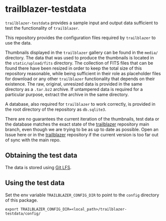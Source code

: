 # trailblazer-testdata

``trailblazer-testdata`` provides a sample input and output data sufficient to test the functionality of ``trailblazer``.

This repository provides the configuration files required by ``trailblazer`` to use the data.

Thumbnails displayed in the ``trailblazer`` gallery can be found in the ``media/`` directory. 
The data that was used to produce the thumbnails is located in the ``static/upload/fits`` directory. The collection of FITS files that can be found there have been resized in order to keep the total size of this repository reasonable, while being sufficient in their role as placeholder files for download or any other ``trailblazer`` functionality that depends on their existence. The raw, original, unresized data is provided in the same directory as a ``.tar.bz2`` archive. If untampered data is required for a particular purpose, extract the archive in the same directory.

A database, also required for ``trailblazer`` to work correctly, is provided in the root directory of the repository as ``db.sqlite3``. 

There are no guarantees the current iteration of the thumbnails, test data or the database matches the exact state of the [trailblazer](https://github.com/dirac-institute/trailblazer) repository main branch, even though we are trying to be as up to date as possible. Open an Issue here or in the [trailblazer](https://github.com/dirac-institute/trailblazer) repository if the current version is too far out of sync with the main repo.

## Obtaining the test data

The data is stored using [Git LFS](https://git-lfs.github.com/).

## Using the test data

Set the env variable `TRAILBLAZER_CONFIG_DIR` to point to the `config` directory of this package. 

```export TRAILBLAZER_CONFIG_DIR=<local_path>/trailblazer-testdata/config/```

